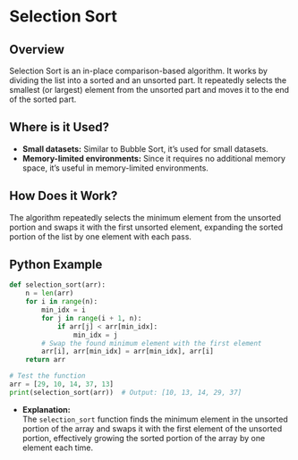 # **Selection Sort**

## **Overview**

Selection Sort is an in-place comparison-based algorithm. It works by dividing the list into a sorted and an unsorted part. It repeatedly selects the smallest (or largest) element from the unsorted part and moves it to the end of the sorted part.

## **Where is it Used?**

- **Small datasets:** Similar to Bubble Sort, it’s used for small datasets.
- **Memory-limited environments:** Since it requires no additional memory space, it’s useful in memory-limited environments.

## **How Does it Work?**

The algorithm repeatedly selects the minimum element from the unsorted portion and swaps it with the first unsorted element, expanding the sorted portion of the list by one element with each pass.

## **Python Example**

```python
def selection_sort(arr):
    n = len(arr)
    for i in range(n):
        min_idx = i
        for j in range(i + 1, n):
            if arr[j] < arr[min_idx]:
                min_idx = j
        # Swap the found minimum element with the first element
        arr[i], arr[min_idx] = arr[min_idx], arr[i]
    return arr

# Test the function
arr = [29, 10, 14, 37, 13]
print(selection_sort(arr))  # Output: [10, 13, 14, 29, 37]
```

- **Explanation:**  
  The `selection_sort` function finds the minimum element in the unsorted portion of the array and swaps it with the first element of the unsorted portion, effectively growing the sorted portion of the array by one element each time.
